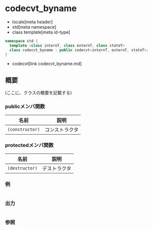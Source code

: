 # codecvt_byname
* locale[meta header]
* std[meta namespace]
* class template[meta id-type]

```cpp
namespace std {
  template <class internT, class externT, class stateT>
  class codecvt_byname : public codecvt<internT, externT, stateT>;
}
```
* codecvt[link codecvt_byname.md]

## 概要

(ここに、クラスの概要を記載する)

### publicメンバ関数

| 名前 | 説明 |
|----------------------------|-----------------------|
| `(constructor)` | コンストラクタ |

### protectedメンバ関数

| 名前 | 説明 |
|---------------------------|--------------------|
| `(destructor)` | デストラクタ |

### 例
```cpp
```

### 出力
```
```

### 参照
